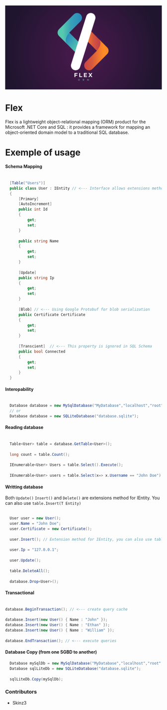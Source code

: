 <p align="center">
  <img src="Utils/logo.png" />
</p>

# Flex 

Flex is a lightweight object-relational mapping (ORM) product for the Microsoft .NET Core and SQL : it provides a framework for mapping an object-oriented domain model to a traditional SQL database.

# Exemple of usage

#### Schema Mapping

```csharp

  [Table("Users")]
  public class User : IEntity // <--- Interface allows extensions methods for entities
  { 
      [Primary]
      [AutoIncrement]
      public int Id
      {
          get;
          set;
      }

      public string Name
      {
          get;
          set;
      }

      [Update]
      public string Ip
      {
          get;
          set;
      }

      [Blob] // <--- Using Google Protobuf for blob serialization
      public Certificate Certificate 
      {
          get;
          set;
      }

      [Transcient]  // <--- This property is ignored in SQL Schema 
      public bool Connected
      {
          get;
          set;
      }
  }
```

 #### Interopability

```csharp

  Database database = new MySqlDatabase("MyDatabase","localhost","root","");
  // or
  Database database = new SQLiteDatabase("database.sqlite");

```

 #### Reading database

```csharp

  Table<User> table = database.GetTable<User>();

  long count = table.Count();

  IEnumerable<User> Users = table.Select().Execute(); 

  IEnumerable<User> users = table.Select(x=> x.Username == "John Doe").GroupBy(x => x.Ip).Execute(); // <--- Dynamic query builder

```

 #### Writting database

Both ```Update()``` ```Insert()``` and ```Delete()``` are extensions method for IEntity. You can also use ```table.Insert(T Entity)```

```csharp

  User user = new User();
  user.Name = "John Doe";
  user.Certificate = new Certificate();

  user.Insert(); // Extension method for IEntity, you can also use table.Insert(T entity)

  user.Ip = "127.0.0.1";

  user.Update();

  table.DeleteAll();

  database.Drop<User>();

```

 #### Transactional

```csharp

database.BeginTransaction(); // <--- create query cache

database.Insert(new User() { Name : "John" });
database.Insert(new User() { Name : "Ethan" });
database.Insert(new User() { Name : "William" });

database.EndTransaction(); // <--- execute queries

```

 #### Database Copy (from one SGBD to another)

```csharp
  Database mySqlDb = new MySqlDatabase("MyDatabase","localhost","root","");
  Database sqlLiteDb = new SQLiteDatabase("database.sqlite");

  sqlLiteDb.Copy(mySqlDb);

```

### Contributors

- Skinz3



